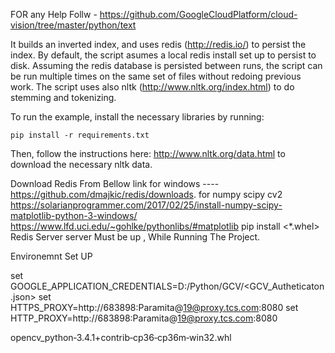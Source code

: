 FOR any Help Follw - https://github.com/GoogleCloudPlatform/cloud-vision/tree/master/python/text


It builds an inverted index, and uses redis
(http://redis.io/) to persist the index. By default, the script asumes a local
redis install set up to persist to disk. Assuming the redis database is
persisted between runs, the script can be run multiple times on the same set
of files without redoing previous work. The script uses also nltk
(http://www.nltk.org/index.html) to do stemming and tokenizing.

To run the example, install the necessary libraries by running:

    pip install -r requirements.txt

Then, follow the instructions here:
http://www.nltk.org/data.html to download the necessary nltk data.


Download Redis From Bellow link for windows ----
https://github.com/dmajkic/redis/downloads.
for numpy scipy cv2
https://solarianprogrammer.com/2017/02/25/install-numpy-scipy-matplotlib-python-3-windows/
https://www.lfd.uci.edu/~gohlke/pythonlibs/#matplotlib
pip install <*.whel>
Redis Server server Must be up , While Running The Project.




Environemnt Set UP 

set GOOGLE_APPLICATION_CREDENTIALS=D:/Python/GCV/<GCV_Autheticaton.json>
set HTTPS_PROXY=http://683898:Paramita@19@proxy.tcs.com:8080
set HTTP_PROXY=http://683898:Paramita@19@proxy.tcs.com:8080

opencv_python‑3.4.1+contrib‑cp36‑cp36m‑win32.whl


